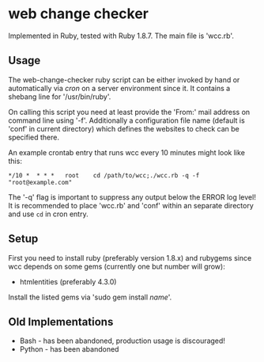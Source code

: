 web change checker
==================

Implemented in Ruby, tested with Ruby 1.8.7. The main file is 'wcc.rb'.

Usage
-----

The web-change-checker ruby script can be either invoked by hand or
automatically via *cron* on a server environment since it. It contains
a shebang line for '/usr/bin/ruby'.

On calling this script you need at least provide the 'From:' mail address
on command line using '-f'. Additionally a configuration file name (default is 'conf'
in current directory) which defines the websites to check can be specified there.

An example crontab entry that runs wcc every 10 minutes might look like this:

	*/10 *  * * *   root    cd /path/to/wcc;./wcc.rb -q -f "root@example.com"

The '-q' flag is important to suppress any output below the ERROR log level!
It is recommended to place 'wcc.rb' and 'conf' within an separate directory and
use `cd` in cron entry.

Setup
-----

First you need to install ruby (preferably version 1.8.x) and rubygems since wcc depends
on some gems (currently one but number will grow):

* htmlentities (preferably 4.3.0)

Install the listed gems via 'sudo gem install *name*'.

Old Implementations
-------------------

* Bash - has been abandoned, production usage is discouraged!
* Python - has been abandoned
